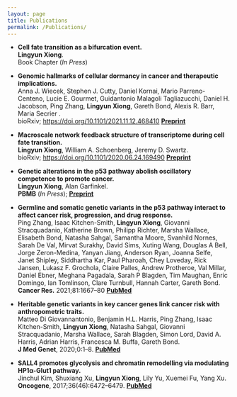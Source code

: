 ```yaml
---
layout: page
title: Publications
permalink: /Publications/
---
```


- **Cell fate transition as a bifurcation event.** \
**Lingyun Xiong**. \
Book Chapter (*In Press*)

- **Genomic hallmarks of cellular dormancy in cancer and therapeutic implications.** \
Anna J. Wiecek, Stephen J. Cutty, Daniel Kornai, Mario Parreno-Centeno, Lucie E. Gourmet, Guidantonio Malagoli Tagliazucchi, Daniel H. Jacobson, Ping Zhang, **Lingyun Xiong**, Gareth Bond, Alexis R. Barr, Maria Secrier
. \
bioRxiv; https://doi.org/10.1101/2021.11.12.468410 [**Preprint**](https://doi.org/10.1101/2021.11.12.468410)

- **Macroscale network feedback structure of transcriptome during cell fate transition.** \
**Lingyun Xiong**, William A. Schoenberg, Jeremy D. Swartz. \
bioRxiv; https://doi.org/10.1101/2020.06.24.169490 [**Preprint**](https://doi.org/10.1101/2020.06.24.169490)

- **Genetic alterations in the p53 pathway abolish oscillatory competence to promote cancer.** \
**Lingyun Xiong**, Alan Garfinkel. \
**PBMB** (*In Press*); [**Preprint**](https://doi.org/10.1101/2021.02.09.430245)

- **Germline and somatic genetic variants in the p53 pathway interact to affect cancer risk, progression, and drug response.** \
Ping Zhang, Isaac Kitchen-Smith, **Lingyun Xiong**, Giovanni Stracquadanio, Katherine Brown, Philipp Richter, Marsha Wallace, Elisabeth Bond, Natasha Sahgal, Samantha Moore, Svanhild Nornes, Sarah De Val, Mirvat Surakhy, David Sims, Xuting Wang, Douglas A Bell, Jorge Zeron-Medina, Yanyan Jiang, Anderson Ryan, Joanna Selfe, Janet Shipley, Siddhartha Kar, Paul Pharoah, Chey Loveday, Rick Jansen, Lukasz F. Grochola, Claire Palles, Andrew Protheroe, Val Millar, Daniel Ebner, Meghana Pagadala, Sarah P Blagden, Tim Maughan, Enric Domingo, Ian Tomlinson, Clare Turnbull, Hannah Carter, Gareth Bond. \
**Cancer Res.** 2021;81:1667–80	[**PubMed**](https://pubmed.ncbi.nlm.nih.gov/33558336/)

- **Heritable genetic variants in key cancer genes link cancer risk with anthropometric traits.** \
Matteo Di Giovannantonio, Benjamin H.L. Harris, Ping Zhang, Isaac Kitchen-Smith, **Lingyun Xiong**, Natasha Sahgal, Giovanni Stracquadanio, Marsha Wallace, Sarah Blagden, Simon Lord, David A. Harris, Adrian Harris, Francesca M. Buffa, Gareth Bond. \
**J Med Genet**, 2020;0:1–8.	[**PubMed**](https://pubmed.ncbi.nlm.nih.gov/32591342/) 

- **SALL4 promotes glycolysis and chromatin remodelling via modulating HP1α-Glut1 pathway.** \
Jinchul Kim, Shuxiang Xu, **Lingyun Xiong**, Lily Yu, Xuemei Fu, Yang Xu. \
**Oncogene**, 2017;36(46):6472–6479.	[**PubMed**](https://pubmed.ncbi.nlm.nih.gov/28759035/)



